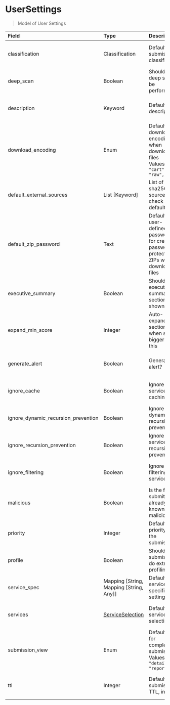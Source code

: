 [comment]: # (AUTOGENERATED MARKDOWN CONTENT. UPDATES TO ODM DOCUMENTATION SHOULD BE DONE THROUGH ASSEMBLYLINE-BASE REPO!)
# UserSettings
> Model of User Settings

| Field | Type | Description | Required | Default |
| :--- | :--- | :--- | :--- | :--- |
| classification | Classification | Default submission classification | <div style="width:100px">:material-checkbox-marked-outline: Yes</div> | `TLP:C` |
| deep_scan | Boolean | Should a deep scan be performed? | <div style="width:100px">:material-checkbox-marked-outline: Yes</div> | `False` |
| description | Keyword | Default description | <div style="width:100px">:material-checkbox-marked-outline: Yes</div> | `` |
| download_encoding | Enum | Default download encoding when downloading files<br>Values:<br>`"cart", "raw", "zip"` | <div style="width:100px">:material-checkbox-marked-outline: Yes</div> | `cart` |
| default_external_sources | List [Keyword] | List of sha256 sources to check by default | <div style="width:100px">:material-checkbox-marked-outline: Yes</div> | `[]` |
| default_zip_password | Text | Default user-defined password for creating password protected ZIPs when downloading files | <div style="width:100px">:material-checkbox-marked-outline: Yes</div> | `zippy` |
| executive_summary | Boolean | Should executive summary sections be shown? | <div style="width:100px">:material-checkbox-marked-outline: Yes</div> | `True` |
| expand_min_score | Integer | Auto-expand section when score bigger then this | <div style="width:100px">:material-checkbox-marked-outline: Yes</div> | `500` |
| generate_alert | Boolean | Generate an alert? | <div style="width:100px">:material-checkbox-marked-outline: Yes</div> | `False` |
| ignore_cache | Boolean | Ignore service caching? | <div style="width:100px">:material-checkbox-marked-outline: Yes</div> | `False` |
| ignore_dynamic_recursion_prevention | Boolean | Ignore dynamic recursion prevention? | <div style="width:100px">:material-checkbox-marked-outline: Yes</div> | `False` |
| ignore_recursion_prevention | Boolean | Ignore all service recursion prevention? | <div style="width:100px">:material-checkbox-marked-outline: Yes</div> | `False` |
| ignore_filtering | Boolean | Ignore filtering services? | <div style="width:100px">:material-checkbox-marked-outline: Yes</div> | `False` |
| malicious | Boolean | Is the file submitted already known to be malicious? | <div style="width:100px">:material-checkbox-marked-outline: Yes</div> | `False` |
| priority | Integer | Default priority for the submissions | <div style="width:100px">:material-checkbox-marked-outline: Yes</div> | `1000` |
| profile | Boolean | Should the submission do extra profiling? | <div style="width:100px">:material-checkbox-marked-outline: Yes</div> | `False` |
| service_spec | Mapping [String, Mapping [String, Any]] | Default service specific settings | <div style="width:100px">:material-checkbox-marked-outline: Yes</div> | `{}` |
| services | [ServiceSelection](/assemblyline4_docs/odm/models/submission/#serviceselection) | Default service selection | <div style="width:100px">:material-checkbox-marked-outline: Yes</div> | See [ServiceSelection](/assemblyline4_docs/odm/models/submission/#serviceselection) for more details. |
| submission_view | Enum | Default view for completed submissions<br>Values:<br>`"details", "report"` | <div style="width:100px">:material-checkbox-marked-outline: Yes</div> | `report` |
| ttl | Integer | Default submission TTL, in days | <div style="width:100px">:material-checkbox-marked-outline: Yes</div> | `30` |


